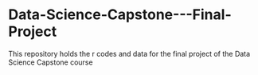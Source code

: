 # Data-Science-Capstone---Final-Project
This repository holds the r codes and data for the final project of the Data Science Capstone course
